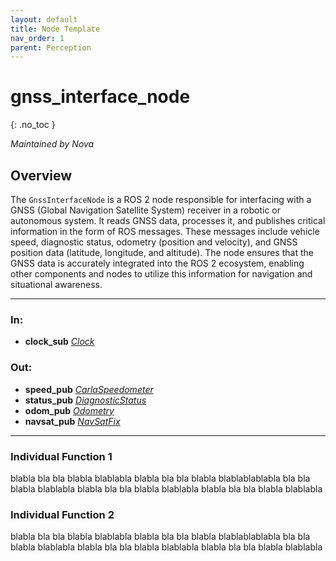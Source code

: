 ```yaml
---
layout: default
title: Node Template
nav_order: 1
parent: Perception
---
```


# gnss_interface_node
{: .no_toc }

*Maintained by Nova*

## Overview
The `GnssInterfaceNode` is a ROS 2 node responsible for interfacing with a GNSS (Global Navigation Satellite System) receiver in a robotic or autonomous system. It reads GNSS data, processes it, and publishes critical information in the form of ROS messages. These messages include vehicle speed, diagnostic status, odometry (position and velocity), and GNSS position data (latitude, longitude, and altitude). The node ensures that the GNSS data is accurately integrated into the ROS 2 ecosystem, enabling other components and nodes to utilize this information for navigation and situational awareness.

---

### In:
- **clock_sub** [*Clock*](https://docs.ros2.org/galactic/api/rosgraph_msgs/msg/Clock.html)

### Out:
- **speed_pub** [*CarlaSpeedometer*](https://github.com/Nova-UTD/navigator/blob/dev/src/msg/navigator_msgs/msg/CarlaSpeedometer.msg)
- **status_pub** [*DiagnosticStatus*](https://docs.ros2.org/galactic/api/diagnostic_msgs/msg/DiagnosticStatus.html)
- **odom_pub** [*Odometry*](https://docs.ros2.org/foxy/api/nav_msgs/msg/Odometry.html)
- **navsat_pub** [*NavSatFix*](https://docs.ros2.org/latest/api/sensor_msgs/msg/NavSatFix.html)

---

### Individual Function 1
blabla bla bla blabla blablabla blabla bla bla blabla blablablablabla bla bla blabla blablabla
blabla bla bla blabla blablabla blabla bla bla blabla blablabla

### Individual Function 2
blabla bla bla blabla blablabla blabla bla bla blabla blablablablabla bla bla blabla blablabla
blabla bla bla blabla blablabla blabla bla bla blabla blablabla
